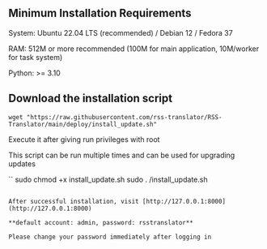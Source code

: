 ## Minimum Installation Requirements

System: Ubuntu 22.04 LTS (recommended) / Debian 12 / Fedora 37

RAM: 512M or more recommended (100M for main application, 10M/worker for task system)

Python: >= 3.10

## Download the installation script

`wget "https://raw.githubusercontent.com/rss-translator/RSS-Translator/main/deploy/install_update.sh"`

Execute it after giving run privileges with root

This script can be run multiple times and can be used for upgrading updates

``
sudo chmod +x install_update.sh
sudo . /install_update.sh
```

After successful installation, visit [http://127.0.0.1:8000](http://127.0.0.1:8000)

**default account: admin, password: rsstranslator**

Please change your password immediately after logging in
